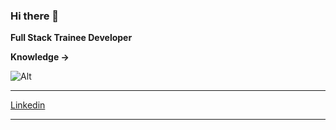 ### Hi there 👋

**Full Stack Trainee Developer**

**Knowledge ->**<br/>

![Alt](C:/Users/nmauber/Desktop/devicon-master/devicon-master/icons/react/react-original.svg)
<i class="devicon-react-original colored"></i>
_______
[Linkedin](https://www.linkedin.com/in/nicol%C3%A1s-mauber-a996121b9/)
_______
